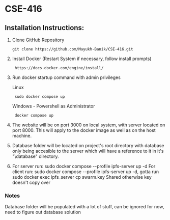 # CSE-416

## Installation Instructions:

1. Clone GitHub Repository
    
    ```
    git clone https://github.com/Mayukh-Banik/CSE-416.git
    ```

2. Install Docker (Restart System if necessary, follow install prompts)
    
        https://docs.docker.com/engine/install/

3. Run docker startup command with admin privileges

    Linux

        sudo docker compose up

    Windows - Powershell as Administrator

        docker compose up

4. The website will be on port 3000 on local system, with server located on port 8000.
This will apply to the docker image as well as on the host machine.

5. Database folder will be located on project's root directory with database only being accesible to the server which will have a reference to it in it's "\database" directory.

6. For server run: sudo docker compose --profile ipfs-server up -d For client run: sudo docker compose --profile ipfs-server up -d, gotta run sudo docker exec ipfs_server cp swarm.key Shared otherwise key doesn't copy over
        

### Notes


Database folder will be populated with a lot of stuff, can be ignored for now, need to figure out database solution
